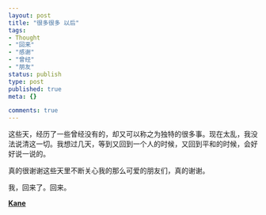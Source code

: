 ```yaml
--- 
layout: post
title: "很多很多 以后"
tags: 
- Thought
- "回来"
- "感谢"
- "曾经"
- "朋友"
status: publish
type: post
published: true
meta: {}

comments: true
---
```

这些天，经历了一些曾经没有的，却又可以称之为独特的很多事。现在太乱，我没法说清这一切。我想过几天，等到又回到一个人的时候，又回到平和的时候，会好好说一说的。

真的很谢谢这些天里不断关心我的那么可爱的朋友们，真的谢谢。

我，回来了。回来。

**[Kane](mailto:kaneks@hotmail.com)**